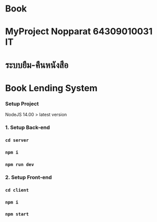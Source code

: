 # Book
# MyProject Nopparat 64309010031 IT
# ระบบยืม-คืนหนังสือ
# Book Lending System
### Setup Project
NodeJS 14.00 > latest version
### 1. Setup Back-end

### `cd server`

### `npm i`

### `npm run dev`

### 2. Setup Front-end

### `cd client`

### `npm i`

### `npm start`
